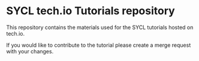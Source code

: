 # SYCL tech.io Tutorials repository

This repository contains the materials used for the SYCL tutorials hosted on tech.io.

If you would like to contribute to the tutorial please create a merge request with your changes.